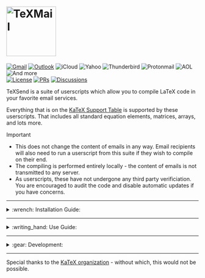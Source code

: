 <h1>
  <picture>
    <source media="(prefers-color-scheme: dark)" srcset="https://i.imgur.com/5WwIWIB.png">
    <img alt="TeXMail" width=130 src="https://i.imgur.com/aOHzZF4.png">
  </picture>
</h1>

[![Gmail](https://img.shields.io/badge/Gmail-✔-deepgreen)](https://github.com/LoganJFisher/TeXSend/raw/refs/heads/main/TeXSend-Gmail.user.js)
[![Outlook](https://img.shields.io/badge/Outlook-⚙-7A6004)](https://github.com/LoganJFisher/TeXSend/raw/refs/heads/main/TeXSend-Outlook.user.js)
![iCloud](https://img.shields.io/badge/iCloud-✘-darkred)
![Yahoo](https://img.shields.io/badge/Yahoo-✘-darkred)
![Thunderbird](https://img.shields.io/badge/Thunderbird-✘-darkred)
![Protonmail](https://img.shields.io/badge/Protonmail-✘-darkred)
![AOL](https://img.shields.io/badge/AOL-✘-darkred)
![And more](https://img.shields.io/badge/And%20More...-grey)<br>
[![License](https://img.shields.io/badge/License-MIT-purple)](https://github.com/LoganJFisher/TeXSend/blob/main/LICENSE)
[![PRs](https://img.shields.io/badge/PRs-welcome-blue)](https://github.com/LoganJFisher/TeXSend/pulls)
[![Discussions](https://img.shields.io/badge/Discussions-join-blue)](https://github.com/LoganJFisher/TeXSend/discussions)

<!---------------------------------------------------------------------------------------------------------------------------------------------------------------------------->
<!-----------------------------------------------------------------------------------HEADER----------------------------------------------------------------------------------->
<!---------------------------------------------------------------------------------------------------------------------------------------------------------------------------->
TeXSend is a suite of userscripts which allow you to compile LaTeX code in your favorite email services.

Everything that is on the [KaTeX Support Table](https://katex.org/docs/support_table) is supported by these userscripts. That includes all standard equation elements, matrices, arrays, and lots more.

> [!IMPORTANT]
> * This does not change the content of emails in any way. Email recipients will also need to run a userscript from this suite if they wish to compile on their end.<br>
> * The compiling is performed entirely locally - the content of emails is not transmitted to any server.
> * As userscripts, these have not undergone any third party verificiation. You are encouraged to audit the code and disable automatic updates if you have concerns.

<!---------------------------------------------------------------------------------------------------------------------------------------------------------------------------->
<!-----------------------------------------------------------------------------INSTALLATION GUIDE----------------------------------------------------------------------------->
<!---------------------------------------------------------------------------------------------------------------------------------------------------------------------------->
---
<details>
<summary>:wrench: Installation Guide:</summary>

This requires the use of a browser script manager. Some examples are listed below, but in principle any browser script manager should function.
* [Chrome](https://chromewebstore.google.com/detail/tampermonkey/dhdgffkkebhmkfjojejmpbldmpobfkfo)
* [Firefox](https://addons.mozilla.org/en-US/firefox/addon/violentmonkey/)
* [Edge](https://microsoftedge.microsoft.com/addons/detail/violentmonkey/eeagobfjdenkkddmbclomhiblgggliao)
* [Opera](https://github.com/OpenUserJs/OpenUserJS.org/wiki/Violentmonkey-for-Opera)
* [Safari](https://apps.apple.com/us/app/meddlemonkey/id1539631953?mt=12)

> [!IMPORTANT]
> * Your browser may require you to enable userscripts in the settings for that extension.
> * For example, in Chrome: [Puzzle Piece Icon] > Manage Extensions > Tampermonkey / Details > Allow User Scripts

Once you have a browser script manager extension installed on your browser, click the following link for your email service:
* [Gmail](https://github.com/LoganJFisher/TeXSend/raw/refs/heads/main/TeXSend-Gmail.user.js)

Lastly,
* On the new tab, click "Install" (on the left for Violentmonkey)
* Refresh any open tabs for your email service
</details>

<!---------------------------------------------------------------------------------------------------------------------------------------------------------------------------->
<!---------------------------------------------------------------------------------USE GUIDE---------------------------------------------------------------------------------->
<!---------------------------------------------------------------------------------------------------------------------------------------------------------------------------->
---
<details>
<summary>:writing_hand: Use Guide:</summary>

LaTeX code is compiled automatically upon opening an email or expanding an email in a chain. To toggle it off (or back on), click the $\TeX$ button on the action bar at the top of the email. <br>
$~~~~$:accessibility: `Ctrl+Alt+L` shortcut to toggle compiling in an email chain.

LaTeX code is not compiled automatically in drafts, but can be toggled on by clicking the $\TeX$ button in the action bar at the bottom of the draft. Editing is disabled while compile is on. <br>
$~~~~$:accessibility: `Ctrl+Alt+K` shortcut to toggle compiling in an active draft.

[KaTeX-supported environments](https://katex.org/docs/support_table) (i.e. anything on their list which is surrounded with braces `{}`) (e.g. `\begin{bmatrix}` and `\begin{array}`) can be used at any place in an email. In addition to these, a set of additional delimiters have been added to allow you to create inline and display math environments with ease.

$~~~~$**Additional supported math environment delimiters beyond KaTeX:**
* Inline mode:
  * `[; ... ;]`
  * `\( ... \)`
  * `\begin{math} ... \end{math}`
* Display mode:
  * `[(; ... ;)]`
  * `\[ ... \]`
  * `\begin{displaymath} ... \end{displaymath}`

:bulb: Use `\displaystyle` inside inline delimiters to compile as display mode with line breaks. <br>
$~~~~~~$ Example: `\(\displaystyle E=mc^{2}\)`

Inside of a supported environment, you can use any of the many other functions provided by KaTeX (e.g. `\alpha` and `\brack`).
 
![Example of TeXSend in action (in Gmail)](https://i.imgur.com/zEIsQeL.png)
</details>

<!---------------------------------------------------------------------------------------------------------------------------------------------------------------------------->
<!---------------------------------------------------------------------------------DEVELOPMENT-------------------------------------------------------------------------------->
<!---------------------------------------------------------------------------------------------------------------------------------------------------------------------------->
 ---
<details>
<summary>:gear: Development:</summary>

**If you would like to contribute, these fixes & additions are the current priorities (but suggestions are welcome):**
* :bug: Bugs:
  * No known bugs at this time! :smile:
* :gem: Features:
  * Support for other popular email services
    * Each email service would be an independent userscript, not all in one.
      * Outlook
      * iCloud
      * Yahoo
      * Thunderbird - [I think it may be possible w/ this add-on](https://addons.thunderbird.net/en-US/thunderbird/addon/userchromejs-2/)
      * Protonmail
      * AOL
      * GMX
      * Libero
      * Zoho
      * Naver
      * QQ Mail
      * Line Mail
      * Rediffmail
      * Yandex
* :knot: Stretch Goals:
  * Add [TikZJax](https://github.com/kisonecat/tikzjax) support.
    * [npmjs](https://www.npmjs.com/package/tikzjax/v/1.0.2?activeTab=code) - src folder currently missing tikzjax.js
    * TikZ uses `\begin{tikzpicture}` delimiters.
  * Add [LaTeX.js](https://latex.js.org/) support.
    * This was briefly toyed with, but only partial support with lots of issues was achieved.
      * It seems the ideal would be to still use KaTeX for math environments, and TikZJax for TikZ envionrments, but LaTeX.js would be useful for general formatting.
</details>

---
Special thanks to the [KaTeX organization](https://katex.org/) - without which, this would not be possible.

